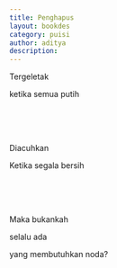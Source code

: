 ```yaml
---
title: Penghapus
layout: bookdes
category: puisi
author: aditya
description: 
---
```


Tergeletak

ketika semua putih

<br><br><br>

Diacuhkan

Ketika segala bersih

<br><br><br>

Maka bukankah

selalu ada

yang membutuhkan noda?
